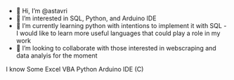 - 👋 Hi, I’m @astavri
- 👀 I’m interested in SQL, Python, and Arduino IDE
- 🌱 I’m currently learning python with intentions to implement it with SQL
-I would like to learn more useful languages that could play a role in my work
- 💞️ I’m looking to collaborate with those interested in webscraping and data analyis for the moment

I know
Some Excel VBA
Python
Arduino IDE (C)

<!---
astavri/astavri is a ✨ special ✨ repository because its `README.md` (this file) appears on your GitHub profile.
You can click the Preview link to take a look at your changes.
--->
